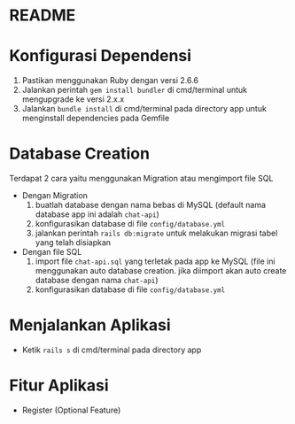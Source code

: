 # README

# Konfigurasi Dependensi
1. Pastikan menggunakan Ruby dengan versi 2.6.6
2. Jalankan perintah `gem install bundler` di cmd/terminal untuk mengupgrade ke versi 2.x.x
3. Jalankan `bundle install` di cmd/terminal pada directory app untuk menginstall dependencies pada Gemfile

# Database Creation
Terdapat 2 cara yaitu menggunakan Migration atau mengimport file SQL
* Dengan Migration
    1. buatlah database dengan nama bebas di MySQL (default nama database app ini adalah `chat-api`)
    2. konfigurasikan database di file `config/database.yml`
    3. jalankan perintah `rails db:migrate` untuk melakukan migrasi tabel yang telah disiapkan
* Dengan file SQL
    1. import file `chat-api.sql` yang terletak pada app ke MySQL (file ini menggunakan auto database creation. jika diimport akan auto create database dengan nama `chat-api`)
    2. konfigurasikan database di file `config/database.yml`
    
# Menjalankan Aplikasi
* Ketik `rails s` di cmd/terminal pada directory app

# Fitur Aplikasi
* Register (Optional Feature)
